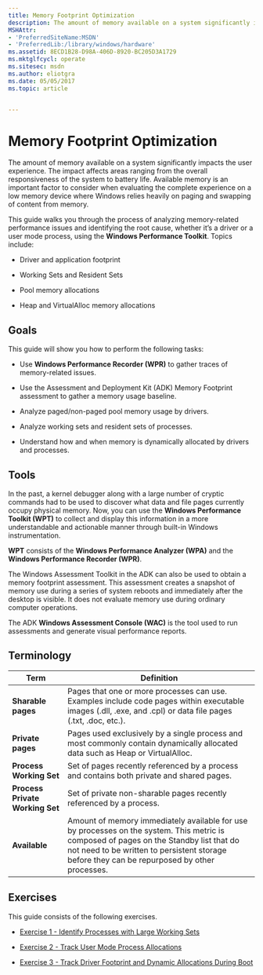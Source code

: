 ```yaml
---
title: Memory Footprint Optimization
description: The amount of memory available on a system significantly impacts the user experience.
MSHAttr:
- 'PreferredSiteName:MSDN'
- 'PreferredLib:/library/windows/hardware'
ms.assetid: 8ECD1B28-D98A-406D-8920-BC205D3A1729
ms.mktglfcycl: operate
ms.sitesec: msdn
ms.author: eliotgra
ms.date: 05/05/2017
ms.topic: article


---
```


# Memory Footprint Optimization


The amount of memory available on a system significantly impacts the user experience. The impact affects areas ranging from the overall responsiveness of the system to battery life. Available memory is an important factor to consider when evaluating the complete experience on a low memory device where Windows relies heavily on paging and swapping of content from memory.

This guide walks you through the process of analyzing memory-related performance issues and identifying the root cause, whether it’s a driver or a user mode process, using the **Windows Performance Toolkit**. Topics include:

-   Driver and application footprint

-   Working Sets and Resident Sets

-   Pool memory allocations

-   Heap and VirtualAlloc memory allocations

## Goals


This guide will show you how to perform the following tasks:

-   Use **Windows Performance Recorder (WPR)** to gather traces of memory-related issues.

-   Use the Assessment and Deployment Kit (ADK) Memory Footprint assessment to gather a memory usage baseline.

-   Analyze paged/non-paged pool memory usage by drivers.

-   Analyze working sets and resident sets of processes.

-   Understand how and when memory is dynamically allocated by drivers and processes.

## Tools


In the past, a kernel debugger along with a large number of cryptic commands had to be used to discover what data and file pages currently occupy physical memory. Now, you can use the **Windows Performance Toolkit (WPT)** to collect and display this information in a more understandable and actionable manner through built-in Windows instrumentation.

**WPT** consists of the **Windows Performance Analyzer (WPA)** and the **Windows Performance Recorder (WPR)**.

The Windows Assessment Toolkit in the ADK can also be used to obtain a memory footprint assessment. This assessment creates a snapshot of memory use during a series of system reboots and immediately after the desktop is visible. It does not evaluate memory use during ordinary computer operations.

The ADK **Windows Assessment Console (WAC)** is the tool used to run assessments and generate visual performance reports.

## Terminology


| Term                            | Definition                                                                                                                                                                                                                             |
|---------------------------------|----------------------------------------------------------------------------------------------------------------------------------------------------------------------------------------------------------------------------------------|
| **Sharable pages**              | Pages that one or more processes can use. Examples include code pages within executable images (.dll, .exe, and .cpl) or data file pages (.txt, .doc, etc.).                                                                           |
| **Private pages**               | Pages used exclusively by a single process and most commonly contain dynamically allocated data such as Heap or VirtualAlloc.                                                                                                          |
| **Process Working Set**         | Set of pages recently referenced by a process and contains both private and shared pages.                                                                                                                                              |
| **Process Private Working Set** | Set of private non-sharable pages recently referenced by a process.                                                                                                                                                                    |
| **Available**                   | Amount of memory immediately available for use by processes on the system. This metric is composed of pages on the Standby list that do not need to be written to persistent storage before they can be repurposed by other processes. |

 

## Exercises


This guide consists of the following exercises.

-   [Exercise 1 - Identify Processes with Large Working Sets](memory-footprint-optimization-exercise-1.md)

-   [Exercise 2 - Track User Mode Process Allocations](memory-footprint-optimization-exercise-2.md)

-   [Exercise 3 - Track Driver Footprint and Dynamic Allocations During Boot](memory-footprint-optimization-exercise-3.md)

 

 






